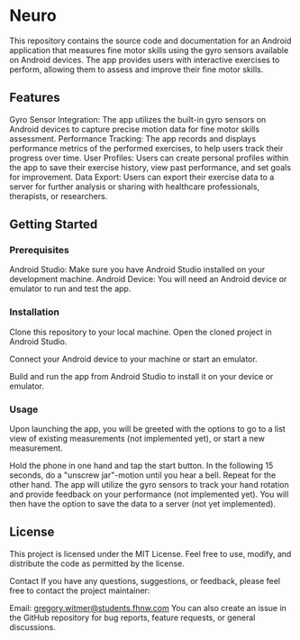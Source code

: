# Neuro

This repository contains the source code and documentation for an Android application that measures fine motor skills using the gyro sensors available on Android devices. The app provides users with interactive exercises to perform, allowing them to assess and improve their fine motor skills.

## Features
Gyro Sensor Integration: The app utilizes the built-in gyro sensors on Android devices to capture precise motion data for fine motor skills assessment.
Performance Tracking: The app records and displays performance metrics of the performed exercises, to help users track their progress over time.
User Profiles: Users can create personal profiles within the app to save their exercise history, view past performance, and set goals for improvement.
Data Export: Users can export their exercise data to a server for further analysis or sharing with healthcare professionals, therapists, or researchers.

## Getting Started
### Prerequisites
Android Studio: Make sure you have Android Studio installed on your development machine.
Android Device: You will need an Android device or emulator to run and test the app.
### Installation
Clone this repository to your local machine.
Open the cloned project in Android Studio.

Connect your Android device to your machine or start an emulator.

Build and run the app from Android Studio to install it on your device or emulator.

### Usage
Upon launching the app, you will be greeted with the options to go to a list view of existing measurements (not implemented yet), or start a new measurement.

Hold the phone in one hand and tap the start button. In the following 15 seconds, do a "unscrew jar"-motion until you hear a bell. Repeat for the other hand. The app will utilize the gyro sensors to track your hand rotation and provide feedback on your performance (not implemented yet). You will then have the option to save the data to a server (not yet implemented).

## License
This project is licensed under the MIT License. Feel free to use, modify, and distribute the code as permitted by the license.

Contact
If you have any questions, suggestions, or feedback, please feel free to contact the project maintainer:

Email: gregory.witmer@students.fhnw.com
You can also create an issue in the GitHub repository for bug reports, feature requests, or general discussions.
